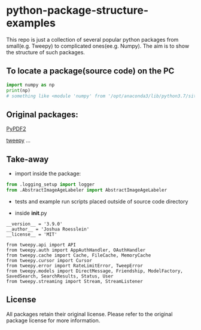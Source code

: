 # python-package-structure-examples

This repo is just a collection of several popular python packages from small(e.g. Tweepy) to complicated ones(ee.g. Numpy). The aim is to show the structure of such packages.

## To locate a package(source code) on the PC
```python
import numpy as np
print(np) 
# something like <module 'numpy' from '/opt/anaconda3/lib/python3.7/site-packages/numpy/__init__.py'>
```

## Original packages:
[PyPDF2](https://github.com/mstamy2/PyPDF2)

[tweepy](https://github.com/tweepy/tweepy)
...

## Take-away
- import inside the package:
```python
from .logging_setup import logger
from .AbstractImageAgeLabeler import AbstractImageAgeLabeler
```
- tests and example run scripts placed outside of source code directory


- inside __init__.py
```
__version__ = '3.9.0'
__author__ = 'Joshua Roesslein'
__license__ = 'MIT'

from tweepy.api import API
from tweepy.auth import AppAuthHandler, OAuthHandler
from tweepy.cache import Cache, FileCache, MemoryCache
from tweepy.cursor import Cursor
from tweepy.error import RateLimitError, TweepError
from tweepy.models import DirectMessage, Friendship, ModelFactory, SavedSearch, SearchResults, Status, User
from tweepy.streaming import Stream, StreamListener
```


## License
All packages retain their original license. Please refer to the original package license for more information.

